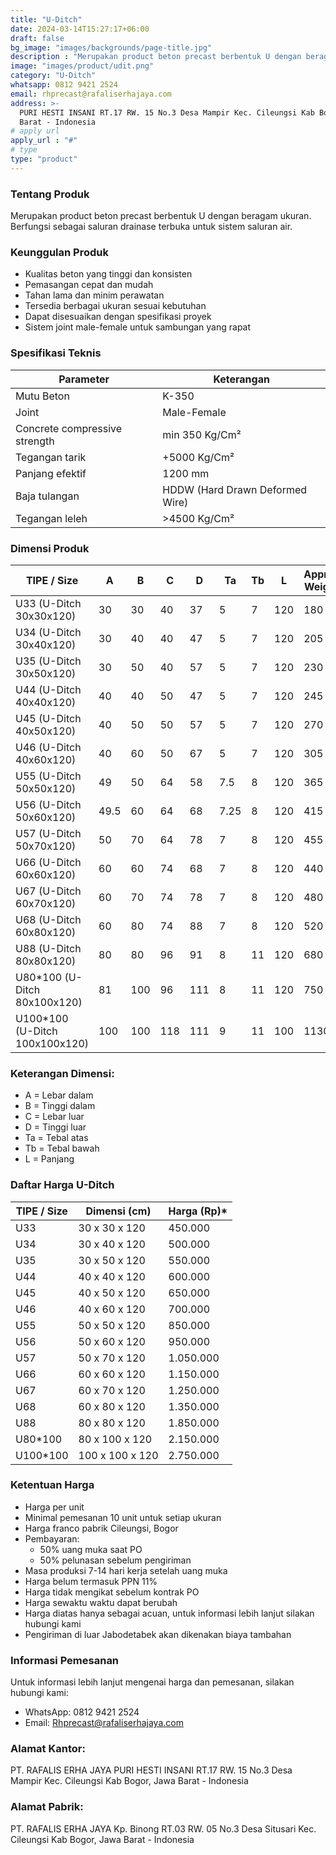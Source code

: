 ```yaml
---
title: "U-Ditch"
date: 2024-03-14T15:27:17+06:00
draft: false
bg_image: "images/backgrounds/page-title.jpg"
description : "Merupakan product beton precast berbentuk U dengan beragam ukuran. Berfungsi sebagai saluran drainase terbuka untuk sistem saluran air."
image: "images/product/udit.png"
category: "U-Ditch"
whatsapp: 0812 9421 2524
email: rhprecast@rafaliserhajaya.com
address: >-
  PURI HESTI INSANI RT.17 RW. 15 No.3 Desa Mampir Kec. Cileungsi Kab Bogor, Jawa
  Barat - Indonesia
# apply url
apply_url : "#"
# type
type: "product"
---
```


### Tentang Produk

Merupakan product beton precast berbentuk U dengan beragam ukuran. Berfungsi sebagai saluran drainase terbuka untuk sistem saluran air.

### Keunggulan Produk

* Kualitas beton yang tinggi dan konsisten
* Pemasangan cepat dan mudah
* Tahan lama dan minim perawatan
* Tersedia berbagai ukuran sesuai kebutuhan
* Dapat disesuaikan dengan spesifikasi proyek
* Sistem joint male-female untuk sambungan yang rapat

### Spesifikasi Teknis

| Parameter | Keterangan |
|-----------|------------|
| Mutu Beton | K-350 |
| Joint | Male-Female |
| Concrete compressive strength | min 350 Kg/Cm² |
| Tegangan tarik | +5000 Kg/Cm² |
| Panjang efektif | 1200 mm |
| Baja tulangan | HDDW (Hard Drawn Deformed Wire) |
| Tegangan leleh | >4500 Kg/Cm² |

### Dimensi Produk

| TIPE / Size | A | B | C | D | Ta | Tb | L | Approx Weight |
|-------------|-----|-----|-----|-----|-----|-----|-----|---------------|
| U33 (U-Ditch 30x30x120) | 30 | 30 | 40 | 37 | 5 | 7 | 120 | 180 |
| U34 (U-Ditch 30x40x120) | 30 | 40 | 40 | 47 | 5 | 7 | 120 | 205 |
| U35 (U-Ditch 30x50x120) | 30 | 50 | 40 | 57 | 5 | 7 | 120 | 230 |
| U44 (U-Ditch 40x40x120) | 40 | 40 | 50 | 47 | 5 | 7 | 120 | 245 |
| U45 (U-Ditch 40x50x120) | 40 | 50 | 50 | 57 | 5 | 7 | 120 | 270 |
| U46 (U-Ditch 40x60x120) | 40 | 60 | 50 | 67 | 5 | 7 | 120 | 305 |
| U55 (U-Ditch 50x50x120) | 49 | 50 | 64 | 58 | 7.5 | 8 | 120 | 365 |
| U56 (U-Ditch 50x60x120) | 49.5 | 60 | 64 | 68 | 7.25 | 8 | 120 | 415 |
| U57 (U-Ditch 50x70x120) | 50 | 70 | 64 | 78 | 7 | 8 | 120 | 455 |
| U66 (U-Ditch 60x60x120) | 60 | 60 | 74 | 68 | 7 | 8 | 120 | 440 |
| U67 (U-Ditch 60x70x120) | 60 | 70 | 74 | 78 | 7 | 8 | 120 | 480 |
| U68 (U-Ditch 60x80x120) | 60 | 80 | 74 | 88 | 7 | 8 | 120 | 520 |
| U88 (U-Ditch 80x80x120) | 80 | 80 | 96 | 91 | 8 | 11 | 120 | 680 |
| U80*100 (U-Ditch 80x100x120) | 81 | 100 | 96 | 111 | 8 | 11 | 120 | 750 |
| U100*100 (U-Ditch 100x100x120) | 100 | 100 | 118 | 111 | 9 | 11 | 100 | 1130 |

### Keterangan Dimensi:
* A = Lebar dalam
* B = Tinggi dalam  
* C = Lebar luar
* D = Tinggi luar
* Ta = Tebal atas
* Tb = Tebal bawah
* L = Panjang

### Daftar Harga U-Ditch

| TIPE / Size | Dimensi (cm) | Harga (Rp)* |
|-------------|--------------|-------------|
| U33 | 30 x 30 x 120 | 450.000 |
| U34 | 30 x 40 x 120 | 500.000 |
| U35 | 30 x 50 x 120 | 550.000 |
| U44 | 40 x 40 x 120 | 600.000 |
| U45 | 40 x 50 x 120 | 650.000 |
| U46 | 40 x 60 x 120 | 700.000 |
| U55 | 50 x 50 x 120 | 850.000 |
| U56 | 50 x 60 x 120 | 950.000 |
| U57 | 50 x 70 x 120 | 1.050.000 |
| U66 | 60 x 60 x 120 | 1.150.000 |
| U67 | 60 x 70 x 120 | 1.250.000 |
| U68 | 60 x 80 x 120 | 1.350.000 |
| U88 | 80 x 80 x 120 | 1.850.000 |
| U80*100 | 80 x 100 x 120 | 2.150.000 |
| U100*100 | 100 x 100 x 120 | 2.750.000 |

### Ketentuan Harga

* Harga per unit
* Minimal pemesanan 10 unit untuk setiap ukuran
* Harga franco pabrik Cileungsi, Bogor
* Pembayaran:
  - 50% uang muka saat PO
  - 50% pelunasan sebelum pengiriman
* Masa produksi 7-14 hari kerja setelah uang muka
* Harga belum termasuk PPN 11%
* Harga tidak mengikat sebelum kontrak PO
* Harga sewaktu waktu dapat berubah
* Harga diatas hanya sebagai acuan, untuk informasi lebih lanjut silakan hubungi kami
* Pengiriman di luar Jabodetabek akan dikenakan biaya tambahan

### Informasi Pemesanan

Untuk informasi lebih lanjut mengenai harga dan pemesanan, silakan hubungi kami:

* WhatsApp: 0812 9421 2524
* Email: [Rhprecast@rafaliserhajaya.com](mailto:Rhprecast@rafaliserhajaya.com)


### Alamat Kantor:
PT. RAFALIS ERHA JAYA
PURI HESTI INSANI
RT.17 RW. 15 No.3 Desa Mampir Kec. Cileungsi
Kab Bogor, Jawa Barat - Indonesia 


### Alamat Pabrik:
PT. RAFALIS ERHA JAYA
Kp. Binong
RT.03 RW. 05 No.3 Desa Situsari Kec. Cileungsi
Kab Bogor, Jawa Barat - Indonesia 
